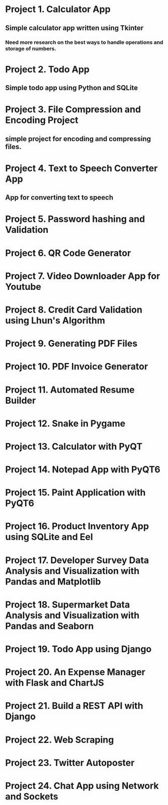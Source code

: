 # Project 1. Calculator App 
## Simple calculator app written using Tkinter
### Need more research on the best ways to handle operations and storage of numbers. 

# Project 2. Todo App
## Simple todo app using Python and SQLite

# Project 3. File Compression and Encoding Project
## simple project for encoding and compressing files.

# Project 4. Text to Speech Converter App
## App for converting text to speech

# Project 5. Password hashing and Validation

# Project 6. QR Code Generator

# Project 7. Video Downloader App for Youtube

# Project 8. Credit Card Validation using Lhun's Algorithm

# Project 9. Generating PDF Files 

# Project 10. PDF Invoice Generator

# Project 11. Automated Resume Builder

# Project 12. Snake in Pygame

# Project 13. Calculator with PyQT

# Project 14. Notepad App with PyQT6

# Project 15. Paint Application with PyQT6

# Project 16. Product Inventory App using SQLite and Eel

# Project 17. Developer Survey Data Analysis and Visualization with Pandas and Matplotlib

# Project 18. Supermarket Data Analysis and Visualization with Pandas and Seaborn

# Project 19. Todo App using Django

# Project 20. An Expense Manager with Flask and ChartJS

# Project 21. Build a REST API with Django

# Project 22. Web Scraping

# Project 23. Twitter Autoposter

# Project 24. Chat App using Network and Sockets
